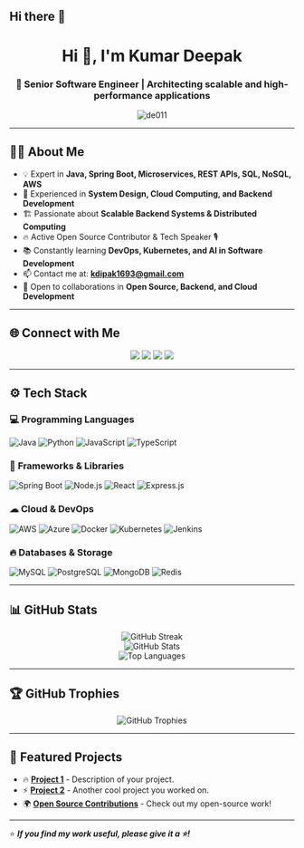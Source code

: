 ## Hi there 👋

<!--
**de011/de011** is a ✨ _special_ ✨ repository because its `README.md` (this file) appears on your GitHub profile.

Here are some ideas to get you started:

- 🔭 I’m currently working on ...
- 🌱 I’m currently learning ...
- 👯 I’m looking to collaborate on ...
- 🤔 I’m looking for help with ...
- 💬 Ask me about ...
- 📫 How to reach me: ...
- 😄 Pronouns: ...
- ⚡ Fun fact: ...
-->


<h1 align="center">Hi 👋, I'm Kumar Deepak</h1>
<h3 align="center">🚀 Senior Software Engineer | Architecting scalable and high-performance applications</h3>

<p align="center">
  <img src="https://komarev.com/ghpvc/?username=de011&label=Profile%20Views&color=blue&style=flat" alt="de011" />
</p>

---

## 👨‍💻 **About Me**
- 💡 Expert in **Java, Spring Boot, Microservices, REST APIs, SQL, NoSQL, AWS**
- 🚀 Experienced in **System Design, Cloud Computing, and Backend Development**
- 🏗 Passionate about **Scalable Backend Systems & Distributed Computing**
- 🔥 Active Open Source Contributor & Tech Speaker 🎙
- 📚 Constantly learning **DevOps, Kubernetes, and AI in Software Development**
- 📫 Contact me at: **kdipak1693@gmail.com**
- 🤝 Open to collaborations in **Open Source, Backend, and Cloud Development**

---

## 🌐 **Connect with Me**
<p align="center">
<a href="https://www.linkedin.com/in/your-profile"><img src="https://img.shields.io/badge/LinkedIn-0A66C2?style=for-the-badge&logo=linkedin&logoColor=white" /></a>
<a href="https://github.com/de011"><img src="https://img.shields.io/badge/GitHub-181717?style=for-the-badge&logo=github&logoColor=white" /></a>
<a href="https://your-portfolio-link"><img src="https://img.shields.io/badge/Portfolio-FF5722?style=for-the-badge&logo=google-chrome&logoColor=white" /></a>
<a href="mailto:kdipak1693@gmail.com"><img src="https://img.shields.io/badge/Email-D14836?style=for-the-badge&logo=gmail&logoColor=white" /></a>
</p>

---

## ⚙ **Tech Stack**
### 💻 **Programming Languages**
![Java](https://img.shields.io/badge/Java-007396?style=for-the-badge&logo=java&logoColor=white)
![Python](https://img.shields.io/badge/Python-3776AB?style=for-the-badge&logo=python&logoColor=white)
![JavaScript](https://img.shields.io/badge/JavaScript-F7DF1E?style=for-the-badge&logo=javascript&logoColor=black)
![TypeScript](https://img.shields.io/badge/TypeScript-007ACC?style=for-the-badge&logo=typescript&logoColor=white)

### 🚀 **Frameworks & Libraries**
![Spring Boot](https://img.shields.io/badge/Spring_Boot-6DB33F?style=for-the-badge&logo=spring-boot&logoColor=white)
![Node.js](https://img.shields.io/badge/Node.js-339933?style=for-the-badge&logo=nodedotjs&logoColor=white)
![React](https://img.shields.io/badge/React-61DAFB?style=for-the-badge&logo=react&logoColor=black)
![Express.js](https://img.shields.io/badge/Express.js-000000?style=for-the-badge&logo=express&logoColor=white)

### ☁ **Cloud & DevOps**
![AWS](https://img.shields.io/badge/AWS-FF9900?style=for-the-badge&logo=amazonaws&logoColor=white)
![Azure](https://img.shields.io/badge/Azure-0078D4?style=for-the-badge&logo=microsoftazure&logoColor=white)
![Docker](https://img.shields.io/badge/Docker-2496ED?style=for-the-badge&logo=docker&logoColor=white)
![Kubernetes](https://img.shields.io/badge/Kubernetes-326CE5?style=for-the-badge&logo=kubernetes&logoColor=white)
![Jenkins](https://img.shields.io/badge/Jenkins-D24939?style=for-the-badge&logo=jenkins&logoColor=white)

### 🔥 **Databases & Storage**
![MySQL](https://img.shields.io/badge/MySQL-4479A1?style=for-the-badge&logo=mysql&logoColor=white)
![PostgreSQL](https://img.shields.io/badge/PostgreSQL-336791?style=for-the-badge&logo=postgresql&logoColor=white)
![MongoDB](https://img.shields.io/badge/MongoDB-47A248?style=for-the-badge&logo=mongodb&logoColor=white)
![Redis](https://img.shields.io/badge/Redis-DC382D?style=for-the-badge&logo=redis&logoColor=white)

---

## 📊 **GitHub Stats**
<p align="center">
  <img src="https://github-readme-streak-stats.herokuapp.com/?user=de011&theme=dark&hide_border=false" alt="GitHub Streak" />
  <br>
  <img src="https://github-readme-stats.vercel.app/api?username=de011&show_icons=true&theme=dark" alt="GitHub Stats" />
  <br>
  <img src="https://github-readme-stats.vercel.app/api/top-langs/?username=de011&layout=compact&theme=dark" alt="Top Languages" />
</p>

---

## 🏆 **GitHub Trophies**
<p align="center">
  <img src="https://github-profile-trophy.vercel.app/?username=de011&theme=radical&margin-w=15&margin-h=15" alt="GitHub Trophies" />
</p>

---

## 🚀 **Featured Projects**
- 🔥 [**Project 1**](https://github.com/de011/project1) - Description of your project.
- ⚡ [**Project 2**](https://github.com/de011/project2) - Another cool project you worked on.
- 🌍 [**Open Source Contributions**](https://github.com/de011?tab=repositories) - Check out my open-source work!

---

⭐ **_If you find my work useful, please give it a ⭐!_**

